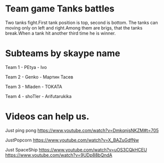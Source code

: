 # Team game Tanks battles


Two tanks fight.First tank position is top, second is bottom. The tanks can moving only on left and right.Among them are brigs, that the tanks break.When a tank hit another third time he is winner.

# Subteams by skaype name

Team 1 - PEtya - Ivo

Team 2 - Genko - Мартин Тасев

Team 3 - Mladen - TOKATA

Team 4 - shoTler - Arifutarukika


# Videos can help us.

Just ping pong
https://www.youtube.com/watch?v=DmkqnjsNKZM#t=705

JustPopcorn
https://www.youtube.com/watch?v=X_BAZuGdfNw

Just SpaceShip
https://www.youtube.com/watch?v=uOS3CQkHCEU
https://www.youtube.com/watch?v=9UDp88bQndA
